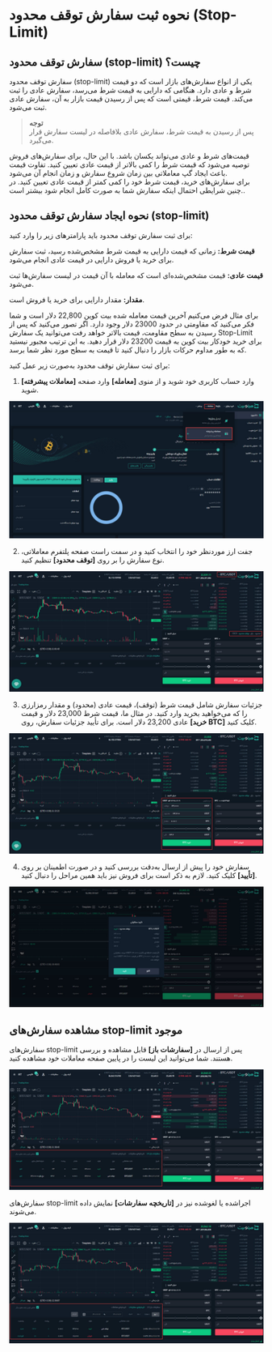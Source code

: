 # نحوه ثبت سفارش توقف محدود (Stop-Limit)

## سفارش توقف محدود (stop-limit) چیست؟

سفارش توقف محدود (stop-limit) یکی از انواع سفارش‌های بازار است که دو قیمت شرط و عادی دارد. هنگامی که دارایی به قیمت شرط می‌رسد، سفارش عادی را ثبت می‌کند. قیمت شرط، قیمتی است که پس از رسیدن قیمت بازار به آن، سفارش عادی ثبت می‌شود.

> **توجه** <br>پس از رسیدن به قیمت شرط، سفارش عادی بلافاصله در لیست سفارش قرار می‌گیرد.

قیمت‌های شرط و عادی می‌تواند یکسان باشد. با این حال، برای سفارش‌های فروش توصیه می‌شود که قیمت شرط را کمی بالاتر از قیمت عادی تعیین کنید. تفاوت قیمت باعث ایجاد گپ معاملاتی بین زمان شروع سفارش و زمان انجام آن می‌شود.<br>
برای سفارش‌های خرید، قیمت شرط خود را کمی کمتر از قیمت عادی تعیین کنید. در چنین شرایطی احتمال اینکه سفارش شما به صورت کامل انجام شود بیشتر است..

## نحوه ایجاد سفارش توقف محدود (stop-limit)
برای ثبت سفارش توقف محدود باید پارامترهای زیر را وارد کنید:

**قیمت شرط:** زمانی که قیمت دارایی به قیمت شرط مشخص‌شده رسید، ثبت سفارش برای خرید یا فروش دارایی در قیمت عادی انجام می‌شود.

**قیمت عادی:** قیمت مشخص‌شده‌ای است که معامله با آن قیمت در لیست سفارش‌ها ثبت می‌شود.

**مقدار:** مقدار دارایی برای خرید یا فروش است.

برای مثال فرض می‌کنیم آخرین قیمت معامله شده بیت کوین 22,800 دلار است و شما فکر می‌کنید که مقاومتی در حدود 23000 دلار وجود دارد.
اگر تصور می‌کنید که پس از رسیدن به سطح مقاومت، قیمت بالاتر خواهد رفت می‌توانید یک سفارش Stop-Limit برای خرید خودکار بیت کوین  به قیمت 23200 دلار قرار دهید. به‌ این ترتیب مجبور نیستید که به طور مداوم حرکات بازار را دنبال کنید تا قیمت به سطح مورد نظر شما برسد.

برای ثبت سفارش توقف محدود به‌صورت زیر عمل کنید:
1. وارد حساب کاربری خود شوید و از منوی **[معامله]** وارد صفحه **[معاملات پیشرفته]** شوید.

![صفحه معامله پیشرفته](./Images/advanced-trade-menu.jpg)

2.    جفت ارز موردنظر خود را انتخاب کنید و در سمت راست صفحه پلتفرم معاملاتی، نوع سفارش را بر روی **[توقف محدود]**  تنظیم کنید.

![انتخاب جفت ارز](./Images/select-currency-pair-and-stop-limit-order-type.jpg)
 
3. جزئیات سفارش شامل قیمت شرط (توقف)، قیمت عادی (محدود) و مقدار رمزارزی را که می‌خواهید بخرید وارد کنید. در مثال ما، قیمت شرط 23,000 دلار و قیمت عادی 23,200 دلار است. برای تأیید جزئیات سفارش، روی **[خرید BTC]** کلیک کنید.

![تکمیل جزئیات سفارش توقف محدود](./Images/stop-limit-order-details.jpg)

4. سفارش خود را پیش از ارسال به‌دقت بررسی کنید و در صورت اطمینان بر روی **[تأیید]** کلیک کنید. لازم به ذکر است برای فروش نیز باید همین مراحل را دنبال کنید.

![تأیید سفارش توقف محدود](./Images/stop-limit-order-confirmation.jpg)

## مشاهده سفارش‌های stop-limit موجود

 سفارش‌های stop-limit  پس از ارسال  در **[سفارشات باز]**  قابل مشاهده و بررسی هستند. شما می‌توانید این لیست را در پایین صفحه معاملات خود مشاهده کنید.

![سفارشات باز](./Images/open-orders.jpg)

سفارش‌های stop-limit اجراشده یا لغوشده نیز در  **[تاریخچه سفارشات]** نمایش داده می‌شوند.

![تاریخچه سفارشات](./Images/orders-history.jpg)